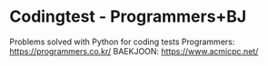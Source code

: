 # Codingtest - Programmers+BJ

Problems solved with Python for coding tests
Programmers: https://programmers.co.kr/
BAEKJOON: https://www.acmicpc.net/
